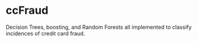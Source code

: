 # ccFraud
Decision Trees, boosting, and Random Forests all implemented to classify incidences of credit card fraud.
